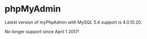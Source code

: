 # phpMyAdmin

Latest version of myPhpAdmin with MySQL 5.4 support is 4.0.10.20.

No longer support since April 1 2017!
